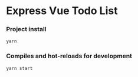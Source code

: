 # Express Vue Todo List

### Project install

```
yarn
```

### Compiles and hot-reloads for development

```
yarn start
```
